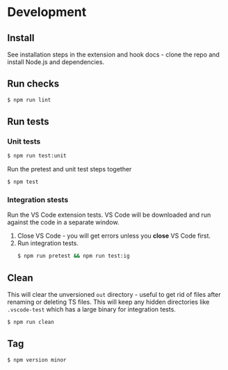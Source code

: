 # Development


## Install

See installation steps in the extension and hook docs - clone the repo and install Node.js and dependencies.



##  Run checks

```sh
$ npm run lint
```

## Run tests


### Unit tests

```sh
$ npm run test:unit
```

Run the pretest and unit test steps together

```sh
$ npm test
```

### Integration stests

Run the VS Code extension tests. VS Code will be downloaded and run against the code in a separate window.

1. Close VS Code - you will get errors unless you **close** VS Code first.
2. Run integration tests.
    ```sh
    $ npm run pretest && npm run test:ig
    ```


## Clean

This will clear the unversioned `out` directory - useful to get rid of files after renaming or deleting TS files. This will keep any hidden directories like `.vscode-test` which has a large binary for integration tests.

```sh
$ npm run clean
```


## Tag

```sh
$ npm version minor
```
